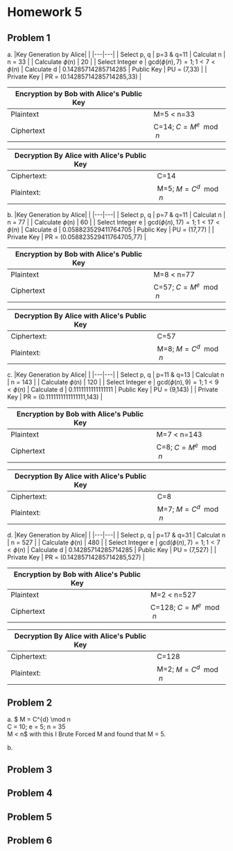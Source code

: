 # Homework 5

## Problem 1

a. 
|Key Generation by Alice|    |
|---|---|
| Select p, q | p=3 & q=11
| Calculat n | n = 33 |
| Calculate $\phi$(n) | 20 |
| Select Integer e | gcd$(\phi(n), 7) = 1; 1<7<\phi(n)$
| Calculate d | 0.14285714285714285
| Public Key | PU = (7,33) |
| Private Key | PR = (0.14285714285714285,33) |

|Encryption by Bob with Alice's Public Key|    |
|---|---|
| Plaintext | M=5 < n=33 |
| Ciphertext | C=14; $C = M^e \mod n$ |

|Decryption By Alice with Alice's Public Key|    |
|---|---|
| Ciphertext: | C=14 |
| Plaintext: | M=5; $M = C^d \mod n$|
b.
|Key Generation by Alice|    |
|---|---|
| Select p, q | p=7 & q=11
| Calculat n | n = 77 |
| Calculate $\phi$(n) | 60 |
| Select Integer e | gcd$(\phi(n), 17) = 1; 1<17<\phi(n)$
| Calculate d | 0.058823529411764705
| Public Key | PU = (17,77) |
| Private Key | PR = (0.058823529411764705,77) |

|Encryption by Bob with Alice's Public Key|    |
|---|---|
| Plaintext | M=8 < n=77 |
| Ciphertext | C=57; $C = M^e \mod n$ |

|Decryption By Alice with Alice's Public Key|    |
|---|---|
| Ciphertext: | C=57 |
| Plaintext: | M=8; $M = C^d \mod n$|
c.
|Key Generation by Alice|    |
|---|---|
| Select p, q | p=11 & q=13
| Calculat n | n = 143 |
| Calculate $\phi$(n) | 120 |
| Select Integer e | gcd$(\phi(n), 9) = 1; 1<9<\phi(n)$
| Calculate d | 0.1111111111111111
| Public Key | PU = (9,143) |
| Private Key | PR = (0.1111111111111111,143) |

|Encryption by Bob with Alice's Public Key|    |
|---|---|
| Plaintext | M=7 < n=143 |
| Ciphertext | C=8; $C = M^e \mod n$ |

|Decryption By Alice with Alice's Public Key|    |
|---|---|
| Ciphertext: | C=8 |
| Plaintext: | M=7; $M = C^d \mod n$|
d.
|Key Generation by Alice|    |
|---|---|
| Select p, q | p=17 & q=31
| Calculat n | n = 527 |
| Calculate $\phi$(n) | 480 |
| Select Integer e | gcd$(\phi(n), 7) = 1; 1<7<\phi(n)$
| Calculate d | 0.14285714285714285
| Public Key | PU = (7,527) |
| Private Key | PR = (0.14285714285714285,527) |

|Encryption by Bob with Alice's Public Key|    |
|---|---|
| Plaintext | M=2 < n=527 |
| Ciphertext | C=128; $C = M^e \mod n$ |

|Decryption By Alice with Alice's Public Key|    |
|---|---|
| Ciphertext: | C=128 |
| Plaintext: | M=2; $M = C^d \mod n$|

## Problem 2

a.
$ M = C^{d} \mod n \
C = 10; e = 5; n = 35 \
M < n$
with this I Brute Forced M and found that M = 5.

b.


## Problem 3

## Problem 4

## Problem 5

## Problem 6